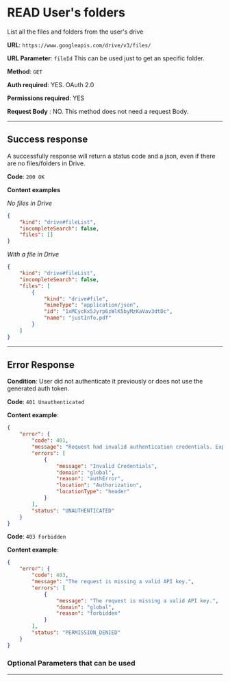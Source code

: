# READ User's folders

List all the files and folders from the user's drive

**URL**: ```https://www.googleapis.com/drive/v3/files/```

**URL Parameter**: ```fileId``` This can be used just to get an specific folder.

**Method**: ```GET```

**Auth required**: YES. OAuth 2.0

**Permissions required**: YES

**Request Body** : NO. This method does not need a request Body.

-----------

## Success response

A successfully response will return a status code and a json, even if there are no files/folders in Drive. 

**Code**: ```200 OK```

**Content examples**

*No files in Drive*
```json
{
    "kind": "drive#fileList",
    "incompleteSearch": false,
    "files": []
}
```
*With a file in Drive*
```json
{
    "kind": "drive#fileList",
    "incompleteSearch": false,
    "files": [
        {
            "kind": "drive#file",
            "mimeType": "application/json",
            "id": "1xMCycKx5Jyrp6zWlK5byMzKaVav3dtDc",
            "name": "justInfo.pdf"
        }
    ]
}
```
-----------

## Error Response

**Condition**: User did not authenticate it previously or does not use the generated auth token.

**Code**: ```401 Unauthenticated```

**Content example**:

```json
{
    "error": {
        "code": 401,
        "message": "Request had invalid authentication credentials. Expected OAuth 2 access token, login cookie or other valid authentication credential. See https://developers.google.com/identity/sign-in/web/devconsole-project.",
        "errors": [
            {
                "message": "Invalid Credentials",
                "domain": "global",
                "reason": "authError",
                "location": "Authorization",
                "locationType": "header"
            }
        ],
        "status": "UNAUTHENTICATED"
    }
}
```
**Code**: ```403 Forbidden```

**Content example**:
```json
{
    "error": {
        "code": 403,
        "message": "The request is missing a valid API key.",
        "errors": [
            {
                "message": "The request is missing a valid API key.",
                "domain": "global",
                "reason": "forbidden"
            }
        ],
        "status": "PERMISSION_DENIED"
    }
}
```

### Optional Parameters that can be used

-----------